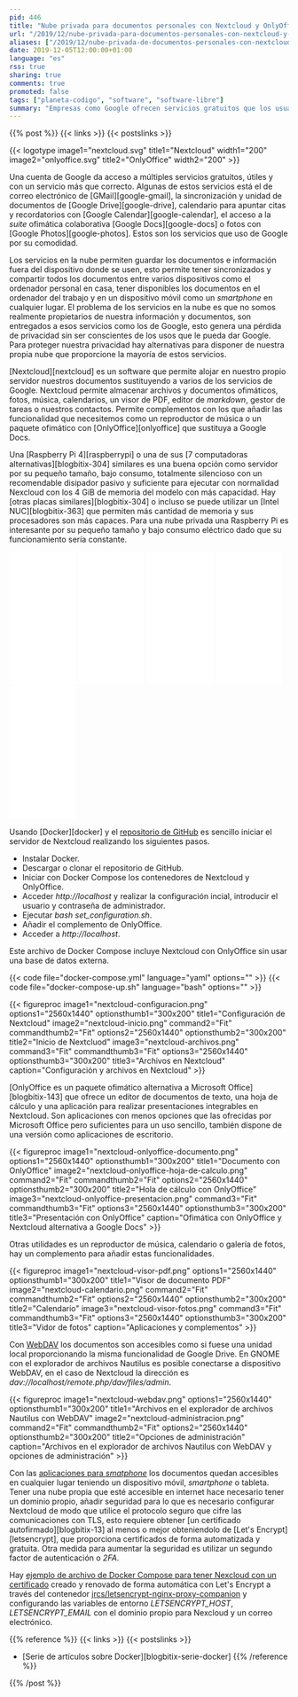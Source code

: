 ```yaml
---
pid: 446
title: "Nube privada para documentos personales con Nextcloud y OnlyOffice"
url: "/2019/12/nube-privada-para-documentos-personales-con-nextcloud-y-onlyoffice/"
aliases: ["/2019/12/nube-privada-de-documentos-personales-con-nextcloud-y-onlyoffice/"]
date: 2019-12-05T12:00:00+01:00
language: "es"
rss: true
sharing: true
comments: true
promoted: false
tags: ["planeta-codigo", "software", "software-libre"]
summary: "Empresas como Google ofrecen servicios gratuitos que los usuarios pueden utilizar, algunos de ellos a cambio de entregrarles documentos con información personal con la consiguiente potencial pérdida de privacidad. Algunos de estos servicios son sustituibles con alternativas como Nextcloud y OnlyOffice que permiten a sus usuarios ser dueños de su información ya sea utilizando una Raspberry Pi como servidor que debe ser administrada o incluso en la nube con servicios como DigitalOcean o AWS."
---
```


{{% post %}}
{{< links >}}
{{< postslinks >}}

{{< logotype image1="nextcloud.svg" title1="Nextcloud" width1="200" image2="onlyoffice.svg" title2="OnlyOffice" width2="200" >}}

Una cuenta de Google da acceso a múltiples servicios gratuitos, útiles y con un servicio más que correcto. Algunas de estos servicios está el de correo electrónico de [GMail][google-gmail], la sincronización y unidad de documentos de [Google Drive][google-drive], calendario para apuntar citas y recordatorios con [Google Calendar][google-calendar], el acceso a la _suite_ ofimática colaborativa [Google Docs][google-docs] o fotos con [Google Photos][google-photos]. Estos son los servicios que uso de Google por su comodidad.

Los servicios en la nube permiten guardar los documentos e información fuera del dispositivo donde se usen, esto permite tener sincronizados y compartir todos los documentos entre varios dispositivos como el ordenador personal en casa, tener disponibles los documentos en el ordenador del trabajo y en un dispositivo móvil como un _smartphone_ en cualquier lugar. El problema de los servicios en la nube es que no somos realmente propietarios de nuestra información y documentos, son entregados a esos servicios como los de Google, esto genera una pérdida de privacidad sin ser conscientes de los usos que le pueda dar Google. Para proteger nuestra privacidad hay alternativas para disponer de nuestra propia nube que proporcione la mayoría de estos servicios.

[Nextcloud][nextcloud] es un software que permite alojar en nuestro propio servidor nuestros documentos sustituyendo a varios de los servicios de Google. Nextcloud permite almacenar archivos y documentos ofimáticos, fotos, música, calendarios, un visor de PDF, editor de _markdown_, gestor de tareas o nuestros contactos. Permite complementos con los que añadir las funcionalidad que necesitemos como un reproductor de música o un paquete ofimático con [OnlyOffice][onlyoffice] que sustituya a Google Docs.

Una [Raspberry Pi 4][raspberrypi] o una de sus [7 computadoras alternativas][blogbitix-304] similares es una buena opción como servidor por su pequeño tamaño, bajo consumo, totalmente silencioso con un recomendable disipador pasivo y suficiente para ejecutar con normalidad Nexcloud con los 4 GiB de memoria del modelo con más capacidad. Hay [otras placas similares][blogbitix-304] o incluso se puede utilizar un [Intel NUC][blogbitix-363] que permiten más cantidad de memoria y sus procesadores son más capaces. Para una nube privada una Raspberry Pi es interesante por su pequeño tamaño y bajo consumo eléctrico dado que su funcionamiento sería constante.

<div class="media-amazon">
    <iframe style="width:120px;height:240px;" marginwidth="0" marginheight="0" scrolling="no" frameborder="0" src="//rcm-eu.amazon-adsystem.com/e/cm?lt1=_blank&bc1=000000&IS2=1&bg1=FFFFFF&fc1=000000&lc1=0000FF&t=blobit-21&language=es_ES&o=30&p=8&l=as4&m=amazon&f=ifr&ref=as_ss_li_til&asins=B07TC2BK1X&linkId=6e87726b77e92056e7ac168add1bc747"></iframe>
    <iframe style="width:120px;height:240px;" marginwidth="0" marginheight="0" scrolling="no" frameborder="0" src="//rcm-eu.amazon-adsystem.com/e/cm?lt1=_blank&bc1=000000&IS2=1&bg1=FFFFFF&fc1=000000&lc1=0000FF&t=blobit-21&language=es_ES&o=30&p=8&l=as4&m=amazon&f=ifr&ref=as_ss_li_til&asins=B07XNVPK8X&linkId=bef0fad42b2cc046799c66f7fa220c0f"></iframe>
    <iframe style="width:120px;height:240px;" marginwidth="0" marginheight="0" scrolling="no" frameborder="0" src="//rcm-eu.amazon-adsystem.com/e/cm?lt1=_blank&bc1=000000&IS2=1&bg1=FFFFFF&fc1=000000&lc1=0000FF&t=blobit-21&language=es_ES&o=30&p=8&l=as4&m=amazon&f=ifr&ref=as_ss_li_til&asins=B073JWXGNT&linkId=d64d66fda7d25defd2018c4119aa7e46"></iframe>
    <iframe style="width:120px;height:240px;" marginwidth="0" marginheight="0" scrolling="no" frameborder="0" src="//rcm-eu.amazon-adsystem.com/e/cm?lt1=_blank&bc1=000000&IS2=1&bg1=FFFFFF&fc1=000000&lc1=0000FF&t=blobit-21&language=es_ES&o=30&p=8&l=as4&m=amazon&f=ifr&ref=as_ss_li_til&asins=B014I8U33I&linkId=df5c52be4ca21b9991d26145edb0b642"></iframe>
    <iframe style="width:120px;height:240px;" marginwidth="0" marginheight="0" scrolling="no" frameborder="0" src="//rcm-eu.amazon-adsystem.com/e/cm?lt1=_blank&bc1=000000&IS2=1&bg1=FFFFFF&fc1=000000&lc1=0000FF&t=blobit-21&language=es_ES&o=30&p=8&l=as4&m=amazon&f=ifr&ref=as_ss_li_til&asins=B07VMXHJ4Q&linkId=39ee0802cdc202ce8259d463b59224ed"></iframe>
</div>

Usando [Docker][docker] y el [repositorio de GitHub](https://github.com/ONLYOFFICE/docker-onlyoffice-nextcloud) es sencillo iniciar el servidor de Nextcloud realizando los siguientes pasos.

* Instalar Docker.
* Descargar o clonar el repositorio de GitHub.
* Iniciar con Docker Compose los contenedores de Nextcloud y OnlyOffice.
* Acceder _http\://localhost_ y realizar la configuración incial, introducir el usuario y contraseña de administrador.
* Ejecutar _bash set_configuration.sh_.
* Añadir el complemento de OnlyOffice.
* Acceder a _http\://localhost_.

Este archivo de Docker Compose incluye Nextcloud con OnlyOffice sin usar una base de datos externa.

{{< code file="docker-compose.yml" language="yaml" options="" >}}
{{< code file="docker-compose-up.sh" language="bash" options="" >}}

<div class="media">
    {{< figureproc
        image1="nextcloud-configuracion.png" options1="2560x1440" optionsthumb1="300x200" title1="Configuración de Nextcloud"
        image2="nextcloud-inicio.png" command2="Fit" commandthumb2="Fit" options2="2560x1440" optionsthumb2="300x200" title2="Inicio de Nextcluod"
        image3="nextcloud-archivos.png" command3="Fit" commandthumb3="Fit" options3="2560x1440" optionsthumb3="300x200" title3="Archivos en Nextcloud"
        caption="Configuración y archivos en Nextcloud" >}}
</div>

[OnlyOffice es un paquete ofimático alternativa a Microsoft Office][blogbitix-143] que ofrece un editor de documentos de texto, una hoja de cálculo y una aplicación para realizar presentaciones integrables en Nextcloud. Son aplicaciones con menos opciones que las ofrecidas por Microsoft Office pero suficientes para un uso sencillo, también dispone de una versión como aplicaciones de escritorio.

<div class="media">
    {{< figureproc
        image1="nextcloud-onlyoffice-documento.png" options1="2560x1440" optionsthumb1="300x200" title1="Documento con OnlyOffice"
        image2="nextcloud-onlyoffice-hoja-de-calculo.png" command2="Fit" commandthumb2="Fit" options2="2560x1440" optionsthumb2="300x200" title2="Hola de cálculo con OnlyOffice"
        image3="nextcloud-onlyoffice-presentacion.png" command3="Fit" commandthumb3="Fit" options3="2560x1440" optionsthumb3="300x200" title3="Presentación con OnlyOffice"
        caption="Ofimática con OnlyOffice y Nextcloud alternativa a Google Docs" >}}
</div>

Otras utilidades es un reproductor de música, calendario o galería de fotos, hay un complemento para añadir estas funcionalidades.

<div class="media">
    {{< figureproc
        image1="nextcloud-visor-pdf.png" options1="2560x1440" optionsthumb1="300x200" title1="Visor de documento PDF"
        image2="nextcloud-calendario.png" command2="Fit" commandthumb2="Fit" options2="2560x1440" optionsthumb2="300x200" title2="Calendario"
        image3="nextcloud-visor-fotos.png" command3="Fit" commandthumb3="Fit" options3="2560x1440" optionsthumb3="300x200" title3="Vidor de fotos"
        caption="Aplicaciones y complementos" >}}
</div>

Con [WebDAV](https://en.wikipedia.org/wiki/WebDAV) los documentos son accesibles como si fuese una unidad local proporcionando la misma funcionalidad de Google Drive. En GNOME con el explorador de archivos Nautilus es posible conectarse a dispositivo WebDAV, en el caso de Nextcloud la dirección es _dav\://localhost/remote.php/dav/files/admin_.

<div class="media">
    {{< figureproc
        image1="nextcloud-webdav.png" options1="2560x1440" optionsthumb1="300x200" title1="Archivos en el explorador de archivos Nautilus con WebDAV"
        image2="nextcloud-administracion.png" command2="Fit" commandthumb2="Fit" options2="2560x1440" optionsthumb2="300x200" title2="Opciones de administración"
        caption="Archivos en el explorador de archivos Nautilus con WebDAV y opciones de administración" >}}
</div>

Con las [aplicaciones para _smatphone_](https://nextcloud.com/install/#) los documentos quedan accesibles en cualquier lugar teniendo un dispositivo móvil, _smartphone_ o tableta. Tener una nube propia que esté accesible en internet hace necesario tener un dominio propio, añadir seguridad para lo que es necesario configurar Nextcloud de modo que utilice el protocolo seguro que cifre las comunicaciones con TLS, esto requiere obtener [un certificado autofirmado][blogbitix-13] al menos o mejor obteniendolo de [Let's Encrypt][letsencrypt], que proporciona certificados de forma automatizada y gratuita. Otra medida para aumentar la seguridad es utilizar un segundo factor de autenticación o _2FA_.

Hay [ejemplo de archivo de Docker Compose para tener Nexcloud con un certificado](https://github.com/nextcloud/docker/blob/master/.examples/docker-compose/with-nginx-proxy/postgres/fpm/docker-compose.yml) creado y renovado de forma automática con Let's Encrypt a través del contenedor [jrcs/letsencrypt-nginx-proxy-companion](https://github.com/JrCs/docker-letsencrypt-nginx-proxy-companion) y configurando las variables de entorno _LETSENCRYPT\_HOST_, _LETSENCRYPT\_EMAIL_ con el dominio propio para Nexcloud y un correo electrónico.

{{% reference %}}
{{< links >}}
{{< postslinks >}}
* [Serie de artículos sobre Docker][blogbitix-serie-docker]
{{% /reference %}}

{{% /post %}}

